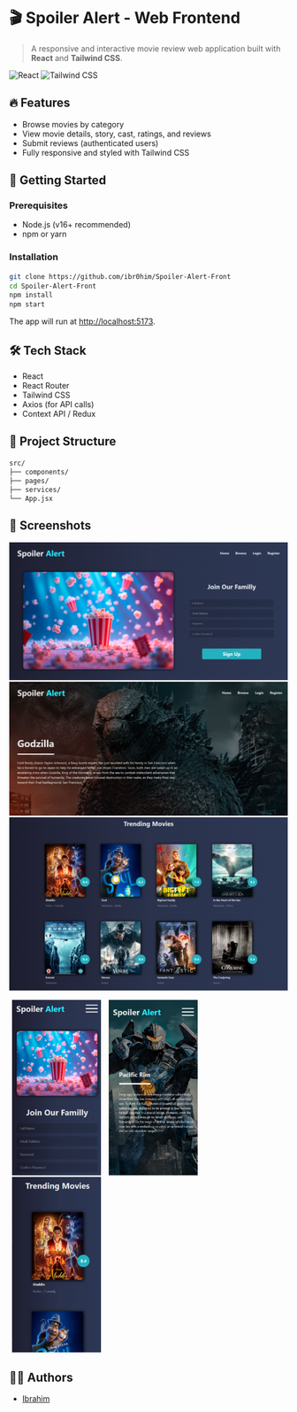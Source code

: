 # 🎬 Spoiler Alert - Web Frontend

> A responsive and interactive movie review web application built with **React** and **Tailwind CSS**.

![React](https://img.shields.io/badge/React-20232A?style=for-the-badge&logo=react&logoColor=61DAFB)
![Tailwind CSS](https://img.shields.io/badge/TailwindCSS-38B2AC?style=for-the-badge&logo=tailwind-css&logoColor=white)

## 🔥 Features

- Browse movies by category
- View movie details, story, cast, ratings, and reviews
- Submit reviews (authenticated users)
- Fully responsive and styled with Tailwind CSS

## 🚀 Getting Started

### Prerequisites
- Node.js (v16+ recommended)
- npm or yarn

### Installation

```bash
git clone https://github.com/ibr0him/Spoiler-Alert-Front
cd Spoiler-Alert-Front
npm install
npm start
```

The app will run at [http://localhost:5173](http://localhost:5173).

## 🛠 Tech Stack

- React
- React Router
- Tailwind CSS
- Axios (for API calls)
- Context API / Redux

## 📁 Project Structure

```
src/
├── components/
├── pages/
├── services/
└── App.jsx
```

## 📸 Screenshots
<img src="src/assets/Github/Login.png">
<img src="src/assets/Github/Home-1.png">
<img src="src/assets/Github/Home-2.png">
<p>
  <img src="src/assets/Github/Mobile-3.png" width="32%" hspace="5">
  <img src="src/assets/Github/Mobile-1.png" width="32%" hspace="5">
  <img src="src/assets/Github/Mobile-2.png" width="32%" hspace="5">
</p>

## 🧑‍💻 Authors

- [Ibrahim](https://github.com/ibr0him)
